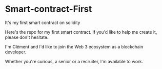 # Smart-contract-First
It's my first smart contract on solidity

Here's the repo for my first smart contract.
If you'd like to help me create it, please don't hesitate.

I'm Clément and I'd like to join the Web 3 ecosystem as a blockchain developer.

Whether you're curious, a senior or a recruiter, I'm available to work.


